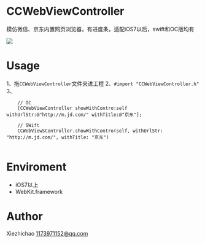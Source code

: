 # CCWebViewController
模仿微信、京东内置网页浏览器，有进度条，适配iOS7以后，swift和OC版均有<br>

![](https://github.com/Xiezhichao/CCWebViewController/blob/master/demo.gif)  


# Usage
1、拖`CCWebViewController`文件夹进工程
2、`#import "CCWebViewController.h"`<br>
3、
```
    // OC
    [CCWebViewController showWithContro:self withUrlStr:@"http://m.jd.com/" withTitle:@"京东"];
    
    // SWift
    CCWebViewSController.showWithContro(self, withUrlStr: "http://m.jd.com/", withTitle: "京东")
    
```

# Enviroment
* iOS7以上
* WebKit.framework

# Author
Xiezhichao 1173971152@qq.com
